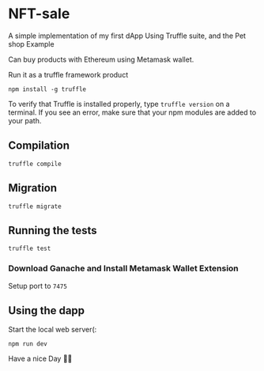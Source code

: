 # NFT-sale
A simple implementation of my first dApp Using Truffle suite, and the Pet shop Example

Can buy products with Ethereum using Metamask wallet.

Run it as a truffle framework product

`npm install -g truffle`

To verify that Truffle is installed properly, type `truffle version` on a terminal. If you see an error, make sure that your npm modules are added to your path.

## Compilation

`truffle compile`


## Migration

`truffle migrate`

## Running the tests

`truffle test`

### Download Ganache and Install Metamask Wallet Extension
Setup port to `7475`

## Using the dapp
Start the local web server(:

`npm run dev`

Have a nice Day 💯🈶
